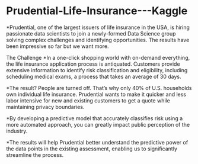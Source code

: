 # Prudential-Life-Insurance---Kaggle
*Prudential, one of the largest issuers of life insurance in the USA, is hiring passionate data scientists to join a newly-formed Data Science group solving complex 
challenges and identifying opportunities. The results have been impressive so far but we want more. 

The Challenge
*In a one-click shopping world with on-demand everything, the life insurance application process is antiquated. Customers provide extensive information to identify 
risk classification and eligibility, including scheduling medical exams, a process that takes an average of 30 days.

*The result? People are turned off. That’s why only 40% of U.S. households own individual life insurance. 
Prudential wants to make it quicker and less labor intensive for new and existing customers to get a quote while maintaining privacy boundaries.

*By developing a predictive model that accurately classifies risk using a more automated approach, 
you can greatly impact public perception of the industry.

*The results will help Prudential better understand the predictive power of the data points in the existing assessment, 
enabling us to significantly streamline the process.
